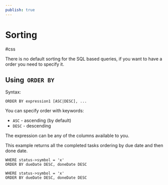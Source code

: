 ```yaml
---
publish: true
---
```


# Sorting
<span class="related-pages">#css</span>

There is no default sorting for the SQL based queries, if you want to have a order you need to specify it.

## Using  `ORDER BY`

Syntax:

    ORDER BY expression1 [ASC|DESC], ...

You can specify order with keywords:

- `ASC` - ascending (by default)
- `DESC` - descending

The expression can be any of the columns available to you.

This example returns all the completed tasks ordering by due date and then done date.

 ```task-sql
 WHERE status->symbol = 'x'
 ORDER BY dueDate DESC, doneDate DESC
 ```

```task-sql
WHERE status->symbol = 'x'
ORDER BY dueDate DESC, doneDate DESC
```
